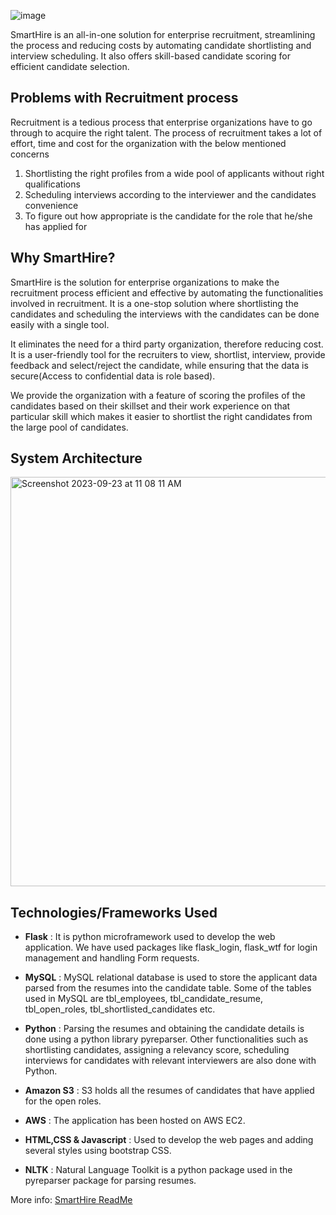 
 ![image](https://github.com/SravaniThota96/SmartHire_Recruitment_Portal/assets/111466561/02e39f39-16dc-44d8-9c74-6217ed0603c1)


SmartHire is an all-in-one solution for enterprise recruitment, streamlining the process and reducing costs by automating candidate shortlisting and interview scheduling. It also offers skill-based candidate scoring for efficient candidate selection.

## Problems with Recruitment process
Recruitment is a tedious process that enterprise organizations have to go through to acquire the right talent. The process of recruitment takes a lot of effort, time and cost for the organization with the below mentioned concerns

1. Shortlisting the right profiles from a wide pool of applicants without right qualifications
2. Scheduling interviews according to the interviewer and the candidates convenience
3. To figure out how appropriate is the candidate for the role that he/she has applied for

## Why SmartHire?
SmartHire is the solution for enterprise organizations to make the recruitment process efficient and effective by automating the functionalities involved in recruitment. It is a one-stop solution where shortlisting the candidates and scheduling the interviews with the candidates can be done easily with a single tool.

It eliminates the need for a third party organization, therefore reducing cost. It is a user-friendly tool for the recruiters to view, shortlist, interview, provide feedback and select/reject the candidate, while ensuring that the data is secure(Access to confidential data is role based).

We provide the organization with a feature of scoring the profiles of the candidates based on their skillset and their work experience on that particular skill which makes it easier to shortlist the right candidates from the large pool of candidates.

## System Architecture
<img width="655" alt="Screenshot 2023-09-23 at 11 08 11 AM" src="https://github.com/Dhanasree-Rajamani/SmartHire_Recruitment_Portal/assets/111466424/cfa0d132-f381-4547-acdc-afad7a65d4a2">

## Technologies/Frameworks Used
- **Flask** : It is python microframework used to develop the web application. We have used packages like flask_login, flask_wtf for login management and handling Form requests.

- **MySQL** : MySQL relational database is used to store the applicant data parsed from the resumes into the candidate table. Some of the tables used in MySQL are tbl_employees, tbl_candidate_resume, tbl_open_roles, tbl_shortlisted_candidates etc.

- **Python** : Parsing the resumes and obtaining the candidate details is done using a python library pyreparser. Other functionalities such as shortlisting candidates, assigning a relevancy score, scheduling interviews for candidates with relevant interviewers are also done with Python. 

- **Amazon S3** : S3 holds all the resumes of candidates that have applied for the open roles.

- **AWS** : The application has been hosted on AWS EC2.

- **HTML,CSS & Javascript** : Used to develop the web pages and adding several styles using bootstrap CSS.

- **NLTK** : Natural Language Toolkit is a python package used in the pyreparser package for parsing resumes.

More info: [SmartHire ReadMe](https://github.com/Dhanasree-Rajamani/SmartHire_Recruitment_Portal/blob/main/SmartHire1/SmartHire%20ReadMe.pdf)
